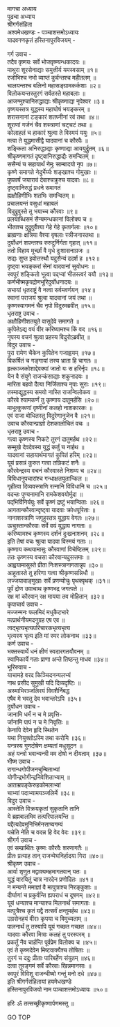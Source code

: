 मागचा अध्याय  
पुढचा अध्याय  
श्रीगर्गसंहिता  
अश्वमेधखण्डः - पञ्चाशत्तमोऽध्यायः  
यादवगणकृतं हस्तिनापुरविजयम् -  
  
गर्ग उवाच -  
तदैव वृष्णयः सर्वे भोजवृष्ण्यन्धकादयः ॥  
माथुरा शूरसेनाद्याः समुत्तीर्य यमस्वसाम् ॥१॥  
रजोभिश्च नभो व्याप्तं कुर्वन्तश्च महीतलम् ॥  
चालयन्तश्च बलिनो महासङ्ग्रामकर्कशाः ॥२॥  
विलोकयन्तस्तुरगं सर्वतस्ते महाबलाः ॥  
आजग्मुश्चानिरुद्धाद्याः श्रीकृष्णाद्या नृपेश्वर ॥३॥  
वृष्णयस्तत्र युद्धस्य महाघोषं भयङ्करम् ॥  
शरासनानां टङ्कारं शतघ्नीनां रवं तथा ॥४॥  
शूराणां गर्जनं चैव शस्त्राणां चट्चटं तथा ॥  
कोलाहलं च हाकारं श्रुत्वा ते विस्मयं ययुः ॥५॥  
मत्वा ते युद्धमासीद्वै यादवानां च कौरवैः ॥  
शङ्किता अनिरुद्धाद्याः कृष्णाद्या आययुर्द्रुतम् ॥६॥  
श्रीकृष्णमागतं दृष्ट्वानिरुद्धाद्यैः समन्वितम् ॥  
ससैन्यं च सहायार्थं नेमुः साम्बादयो नृप ॥७॥  
कृष्णे समागते नेदुर्भेर्य्यः शङ्खाश्च गोमुखाः ॥  
पुष्पवर्षं जयारावं देवाश्चक्रुश्च यादवाः ॥८॥  
दृष्ट्वानिरुद्धं प्रधने समागतं  
     ह्यक्षौहिणीभिः शतभिः समन्वितम् ॥  
प्रचालयन्तं वसुधां महाबलं  
     विदुद्रुवुस्ते तु भयाच्च कौरवाः ॥९॥  
प्रलयाब्धिसमं सैन्यमन्धकानां विलोक्य च ॥  
भीताश्च दुद्रुवुर्वैश्या गेहे गेहे कृतार्गलाः ॥१०॥  
ब्राह्मणाः क्षत्रिया वैश्या वृषलाः स्त्रीजनास्तथा ॥  
दुर्योधनं शपन्तश्च रुरुदुर्निर्गता गृहात् ॥११॥  
ततो विहाय मूर्च्छां वै मृधे दुःशासनाग्रजः ॥  
सद्यः सुप्त इवोत्तस्थौ यदुसैन्यं ददर्श ह ॥१२॥  
दृष्ट्वा भयङ्करां सेनां यादवानां सुयोधनः ॥  
स्वपुरं शङ्कितो भूत्वा पद्‌भ्यां भीतस्त्वरं ययौ ॥१३॥  
कर्णभीष्मकृपद्रोणभूरिदुर्योधनादयः ॥  
सभायां धृतराष्ट्रं वै नत्वा सर्वमवर्णयन् ॥१४॥  
स्वानां पराजयं श्रुत्वा यादवानां जयं तथा ॥  
कृष्णस्यागमनं चैव नृपो विदुरमब्रवीत् ॥१५॥  
धृतराष्ट्र उवाच -  
अक्षौहिणीशतयुते वासुदेवे समागते ॥  
कुपितेऽद्य वयं वीर करिष्यामश्च किं वद ॥१६॥  
नृपस्य वचनं श्रुत्वा प्रहस्य विदुरोऽब्रवीत् ॥  
विदुर उवाच -  
पुरा रामेण चैकेन कुपितेन गजाह्वयम् ॥१७॥  
विकर्षितं च गङ्गायां तस्य भ्राता हि चागतः ॥  
हृत्कञ्जकोशाद्देवक्यां जातो यः स हरिर्नृप ॥१८॥  
येन वै संयुगे राजन्कंसाद्याः शकुनादयः ॥  
मारिता बहवो दैत्या निर्जिताश्च नृपाः सुराः ॥१९॥  
तस्माद्युद्धस्य समयो नास्ति राजन्विलोकय ॥  
कौरवे श्यामकर्णं तु कृष्णाय दातुमर्हसि ॥२०॥  
माभूत्कुरूणां वृष्णीनां कलहो नाशकारकः ॥  
एवं राजा बोधितस्तु विदुरेणानुजेन वै ॥२१॥  
उवाच कौरवान्प्राज्ञो देशकालोचितं वचः ॥  
धृतराष्ट्र उवाच -  
गत्वा कृष्णस्य निकटे तुरगं दातुमर्हथ ॥२२॥  
सम्मुखे देवदेवस्य युद्धं कर्तुं च नार्हथ ॥  
यादवानां सहायार्थमागतं कुपितं हरिम् ॥२३॥  
यूयं प्रसन्नं कुरुत गत्वा तन्निकटं शनैः ॥  
कौरवेन्द्रस्य वचनं कौरवास्ते निशम्य च ॥२४॥  
विविधानुपचारांश्च गन्धाक्षतयुतान्किल ॥  
गृहीत्वा दिव्यवस्त्राणि रत्नानि विविधानि च ॥२५॥  
वदन्तः पुण्यनामानि रामकेशवयोर्मुदा ॥  
पद्‌भिर्विनिर्ययुः सर्वे कृष्णं द्रष्टुं भयान्विताः ॥२६॥  
आगतान्कौरवान्दृष्ट्वा यादवाः क्रोधपूरिताः ॥  
नानाशस्त्राणि जगृहुस्तत्र युद्धाय वेगतः ॥२७॥  
ऊचुस्तान्कौरवाः सर्वे वयं युद्धाय नागताः ॥  
करिष्यामश्च कृष्णस्य दर्शनं दुःखनाशनम् ॥२८॥  
इति तेषां वचः श्रुत्वा यादवा विस्मयं गताः ॥  
कृष्णाय कथयामासुः कौरवाणां विचेष्टितम् ॥२९॥  
ततः कृष्णस्य वचसा कौरवान्यदुसत्तमाः ॥  
आह्वयामासुस्ते प्रीता निःशस्त्रानागतान्नृप ॥३०॥  
आहूतास्ते तु हरिणा गत्वा श्रीकृष्णसन्निधौ ॥  
लज्जयावाङ्‌मुखाः सर्वे प्रणम्योचुः पृथक्पृथक् ॥३१॥  
पूर्वं द्रोण उवाचाथ कृष्णभद्र जगत्पते ॥  
रक्ष मां कौरवान् रक्ष मायया तव मोहितान् ॥३२॥  
कृपाचार्य उवाच -  
मज्जन्मनः फलमिदं मधुकैटभारे  
     मत्प्रार्थनीयमदनुग्रह एष एव ॥  
त्वद्‌भृत्यभृत्यपरिचारकभृत्यभृत्य  
     भृत्यस्य भृत्य इति मां स्मर लोकनाथ ॥३३॥  
कर्ण उवाच -  
भक्तस्यार्थे धनं क्षीणं स्वदारगतयौवनम् ॥  
स्वामिकार्ये गताः प्राणा अन्ते तिष्ठन्तु माधव ॥३४॥  
भूरिरुवाच -  
याचामहे वरद किञ्चिदनन्यलभ्यं  
     नाथ प्रसीद सुमुखी यदि दिव्यदृष्टिः ॥  
अस्माभिरञ्जलिरयं विवशैर्निबद्ध  
     एषैव मे भवतु देव भवान्तरेऽपि ॥३५॥  
दुर्योधन उवाच -  
जानामि धर्मं न च मे प्रवृत्ति-  
     र्जानामि पापं न च मे निवृत्तिः ॥  
केनापि देवेन हृदि स्थितेन  
     यथा नियुक्तोऽस्मि तथा करोमि ॥३६॥  
यन्त्रस्य गुणदोषेण क्षम्यतां मधुसूदन ॥  
अहं यन्त्रो भवान्यन्त्री मम दोषो न दीयताम् ॥३७॥  
भीष्म उवाच -  
रागान्धगोपीजनचुम्बिताभ्यां  
     योगीन्द्रभोगीन्द्रनिवेशिताभ्याम् ॥  
आताम्रपङ्केरुहकोमलाभ्यां  
     चाभ्यां पदाभ्यामयञ्जलिर्मे ॥३८॥  
विदुर उवाच -  
आस्तेति विक्रयकृतां सुकृतानि तानि  
     ये ब्रह्मबालमिव तत्परिपालयन्ति ॥  
यद्दैत्यदेवमुनिभिर्मनसाप्यगम्यं  
     यन्नेति नेति च वदन्न हि वेद वेदः ॥३९॥  
श्रीगर्ग उवाच -  
एवं सम्प्रार्थितः कृष्णः कौरवैः शरणागतैः ॥  
प्रीतः प्रत्याह तान् राजन्मेघनिर्हादया गिरा ॥४०॥  
श्रीकृष्ण उवाच -  
आर्या शृणुत मद्वाक्यमहमागतवान् यतः ॥  
युद्धं वारयितुं चात्र नारदेन प्रणोदितः ॥४१॥  
न मन्यन्ते ममाज्ञां वै मत्पुत्राश्च निरङ्कुशाः ॥  
दीर्घाणां च प्रकुर्वन्ति ह्यपराधं च दूषणम् ॥४२॥  
यूयं धन्याश्च मान्याश्च मिलनार्थं समागताः ॥  
मत्पुत्रैश्च कृतं यद्वै तत्सर्वं क्षन्तुमर्हथ ॥४३॥  
उग्रसेनहयं वीराः कृपया च विमुच्यताम् ॥  
पालनार्थं तु तस्यापि यूयं गच्छत गच्छत ॥४४॥  
यादवाः कौरवा मित्राः कलहं तु परस्परम् ॥  
प्रकर्तुं नैव चार्हन्ति पूर्वप्रेम विलोक्य च ॥४५॥  
एवं ते कृष्णदेवेन मिष्टवाक्यैश्च तोषिताः ॥  
तुरगं च ददुः प्रीताः पारिबर्हेण संयुतम् ॥४६॥  
दत्वा तुरङ्गमं सर्वे कौरवाः खिन्नमानसाः ॥  
स्वपुरं विविशू राजन्भीष्मो गन्तुं मनो दधे ॥४७॥  
इति श्रीगर्गसंहितायां हयमेधखण्डे  
हस्तिनापुरविजयो नाम पञ्चाशत्तमोऽध्यायः ॥५०॥  
  
हरिः ॐ तत्सच्छ्रीकृष्णार्पणमस्तु ॥  
  
GO TOP
